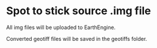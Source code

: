 # Spot to stick source .img file 

All img files will be uploaded to EarthEngine.

Converted geotiff files will be saved in the geotiffs folder.